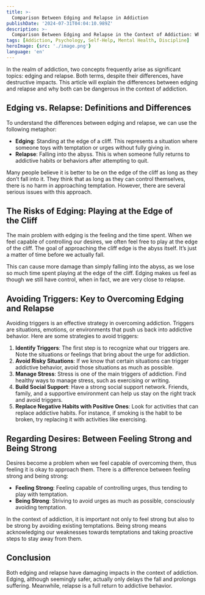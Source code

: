 ```yaml
---
title: >-
  Comparison Between Edging and Relapse in Addiction
publishDate: '2024-07-31T04:04:10.989Z'
description: >-
  Comparison Between Edging and Relapse in the Context of Addiction: Which Is More Damaging?.
tags: [Addiction, Psychology, Self-Help, Mental Health, Discipline]
heroImage: {src: './image.png'}
language: 'en'
---
```

In the realm of addiction, two concepts frequently arise as significant topics: edging and relapse. Both terms, despite their differences, have destructive impacts. This article will explain the differences between edging and relapse and why both can be dangerous in the context of addiction.

## Edging vs. Relapse: Definitions and Differences

To understand the differences between edging and relapse, we can use the following metaphor:

*   **Edging**: Standing at the edge of a cliff. This represents a situation where someone toys with temptation or urges without fully giving in.
*   **Relapse**: Falling into the abyss. This is when someone fully returns to addictive habits or behaviors after attempting to quit.

Many people believe it is better to be on the edge of the cliff as long as they don’t fall into it. They think that as long as they can control themselves, there is no harm in approaching temptation. However, there are several serious issues with this approach.

## The Risks of Edging: Playing at the Edge of the Cliff

The main problem with edging is the feeling and the time spent. When we feel capable of controlling our desires, we often feel free to play at the edge of the cliff. The goal of approaching the cliff edge is the abyss itself. It’s just a matter of time before we actually fall.

This can cause more damage than simply falling into the abyss, as we lose so much time spent playing at the edge of the cliff. Edging makes us feel as though we still have control, when in fact, we are very close to relapse.

## Avoiding Triggers: Key to Overcoming Edging and Relapse

Avoiding triggers is an effective strategy in overcoming addiction. Triggers are situations, emotions, or environments that push us back into addictive behavior. Here are some strategies to avoid triggers:

1.  **Identify Triggers**: The first step is to recognize what our triggers are. Note the situations or feelings that bring about the urge for addiction.
2.  **Avoid Risky Situations**: If we know that certain situations can trigger addictive behavior, avoid those situations as much as possible.
3.  **Manage Stress**: Stress is one of the main triggers of addiction. Find healthy ways to manage stress, such as exercising or writing.
4.  **Build Social Support**: Have a strong social support network. Friends, family, and a supportive environment can help us stay on the right track and avoid triggers.
5.  **Replace Negative Habits with Positive Ones**: Look for activities that can replace addictive habits. For instance, if smoking is the habit to be broken, try replacing it with activities like exercising.

## Regarding Desires: Between Feeling Strong and Being Strong

Desires become a problem when we feel capable of overcoming them, thus feeling it is okay to approach them. There is a difference between feeling strong and being strong:

*   **Feeling Strong**: Feeling capable of controlling urges, thus tending to play with temptation.
*   **Being Strong**: Striving to avoid urges as much as possible, consciously avoiding temptation.

In the context of addiction, it is important not only to feel strong but also to be strong by avoiding existing temptations. Being strong means acknowledging our weaknesses towards temptations and taking proactive steps to stay away from them.

## Conclusion

Both edging and relapse have damaging impacts in the context of addiction. Edging, although seemingly safer, actually only delays the fall and prolongs suffering. Meanwhile, relapse is a full return to addictive behavior.
